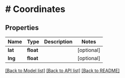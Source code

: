 # # Coordinates

## Properties

Name | Type | Description | Notes
------------ | ------------- | ------------- | -------------
**lat** | **float** |  | [optional]
**lng** | **float** |  | [optional]

[[Back to Model list]](../../README.md#models) [[Back to API list]](../../README.md#endpoints) [[Back to README]](../../README.md)
